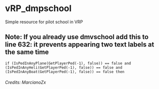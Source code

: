 # vRP_dmpschool
Simple resource for pilot school in VRP


## **Note:** If you already use dmvschool add this to line 632: **it prevents appearing two text labels at the same time**

```
if (IsPedInAnyPlane(GetPlayerPed(-1), false)) == false and (IsPedInAnyHeli(GetPlayerPed(-1), false)) == false and (IsPedInAnyBoat(GetPlayerPed(-1), false)) == false then
```

###### Credits: MarcianoZx

